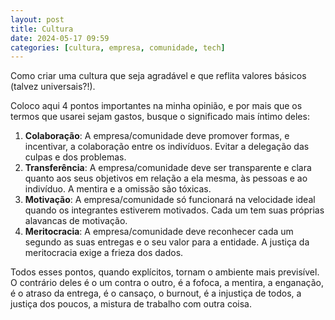 ```yaml
---
layout: post
title: Cultura
date: 2024-05-17 09:59
categories: [cultura, empresa, comunidade, tech]
---
```


Como criar uma cultura que seja agradável e que reflita valores básicos (talvez universais?!).

Coloco aqui 4 pontos importantes na minha opinião, e por mais que os termos que usarei sejam gastos, busque o significado mais íntimo deles:

1. **Colaboração**: A empresa/comunidade deve promover formas, e incentivar, a colaboração entre os indivíduos. Evitar a delegação das culpas e dos problemas.
2. **Transferência**: A empresa/comunidade deve ser transparente e clara quanto aos seus objetivos em relação a ela mesma, às pessoas e ao indivíduo. A mentira e a omissão são tóxicas.
3. **Motivação**: A empresa/comunidade só funcionará na velocidade ideal quando os integrantes estiverem motivados. Cada um tem suas próprias alavancas de motivação.
4. **Meritocracia**: A empresa/comunidade deve reconhecer cada um segundo as suas entregas e o seu valor para a entidade. A justiça da meritocracia exige a frieza dos dados.

Todos esses pontos, quando explícitos, tornam o ambiente mais previsível. O contrário deles é o um contra o outro, é a fofoca, a mentira, a enganação, é o atraso da entrega, é o cansaço, o burnout, é a injustiça de todos, a justiça dos poucos, a mistura de trabalho com outra coisa.
